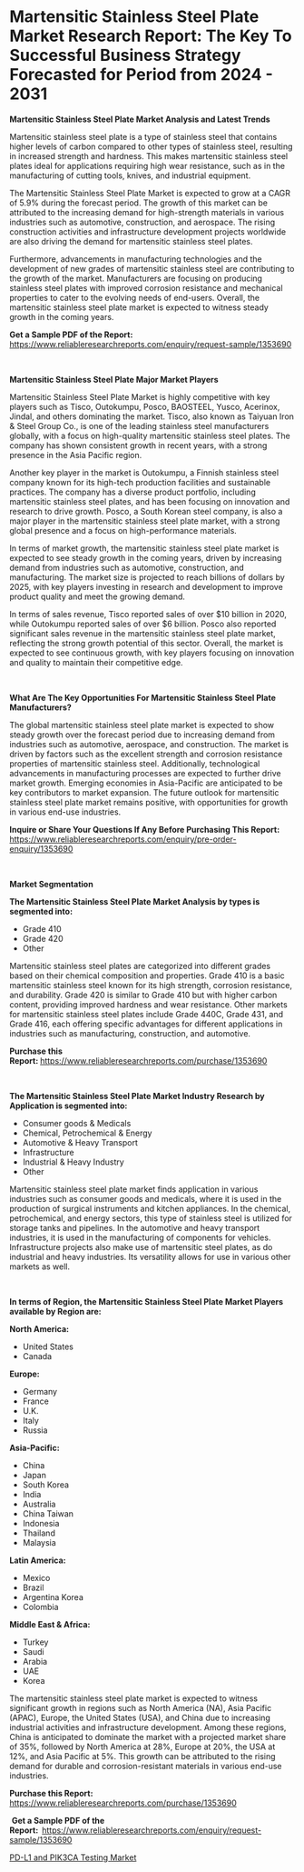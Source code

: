 <p><h1>Martensitic Stainless Steel Plate Market Research Report: The Key To Successful Business Strategy Forecasted for Period from 2024 - 2031</h1></p><p><strong>Martensitic Stainless Steel Plate Market Analysis and Latest Trends</strong></p>
<p><p>Martensitic stainless steel plate is a type of stainless steel that contains higher levels of carbon compared to other types of stainless steel, resulting in increased strength and hardness. This makes martensitic stainless steel plates ideal for applications requiring high wear resistance, such as in the manufacturing of cutting tools, knives, and industrial equipment.</p><p>The Martensitic Stainless Steel Plate Market is expected to grow at a CAGR of 5.9% during the forecast period. The growth of this market can be attributed to the increasing demand for high-strength materials in various industries such as automotive, construction, and aerospace. The rising construction activities and infrastructure development projects worldwide are also driving the demand for martensitic stainless steel plates.</p><p>Furthermore, advancements in manufacturing technologies and the development of new grades of martensitic stainless steel are contributing to the growth of the market. Manufacturers are focusing on producing stainless steel plates with improved corrosion resistance and mechanical properties to cater to the evolving needs of end-users. Overall, the martensitic stainless steel plate market is expected to witness steady growth in the coming years.</p></p>
<p><strong>Get a Sample PDF of the Report:&nbsp;</strong> <a href="https://www.reliableresearchreports.com/enquiry/request-sample/1353690">https://www.reliableresearchreports.com/enquiry/request-sample/1353690</a></p>
<p>&nbsp;</p>
<p><strong>Martensitic Stainless Steel Plate Major Market Players</strong></p>
<p><p>Martensitic Stainless Steel Plate Market is highly competitive with key players such as Tisco, Outokumpu, Posco, BAOSTEEL, Yusco, Acerinox, Jindal, and others dominating the market. Tisco, also known as Taiyuan Iron & Steel Group Co., is one of the leading stainless steel manufacturers globally, with a focus on high-quality martensitic stainless steel plates. The company has shown consistent growth in recent years, with a strong presence in the Asia Pacific region.</p><p>Another key player in the market is Outokumpu, a Finnish stainless steel company known for its high-tech production facilities and sustainable practices. The company has a diverse product portfolio, including martensitic stainless steel plates, and has been focusing on innovation and research to drive growth. Posco, a South Korean steel company, is also a major player in the martensitic stainless steel plate market, with a strong global presence and a focus on high-performance materials.</p><p>In terms of market growth, the martensitic stainless steel plate market is expected to see steady growth in the coming years, driven by increasing demand from industries such as automotive, construction, and manufacturing. The market size is projected to reach billions of dollars by 2025, with key players investing in research and development to improve product quality and meet the growing demand.</p><p>In terms of sales revenue, Tisco reported sales of over $10 billion in 2020, while Outokumpu reported sales of over $6 billion. Posco also reported significant sales revenue in the martensitic stainless steel plate market, reflecting the strong growth potential of this sector. Overall, the market is expected to see continuous growth, with key players focusing on innovation and quality to maintain their competitive edge.</p></p>
<p>&nbsp;</p>
<p><strong>What Are The Key Opportunities For Martensitic Stainless Steel Plate Manufacturers?</strong></p>
<p><p>The global martensitic stainless steel plate market is expected to show steady growth over the forecast period due to increasing demand from industries such as automotive, aerospace, and construction. The market is driven by factors such as the excellent strength and corrosion resistance properties of martensitic stainless steel. Additionally, technological advancements in manufacturing processes are expected to further drive market growth. Emerging economies in Asia-Pacific are anticipated to be key contributors to market expansion. The future outlook for martensitic stainless steel plate market remains positive, with opportunities for growth in various end-use industries.</p></p>
<p><strong>Inquire or Share Your Questions If Any Before Purchasing This Report:</strong> <a href="https://www.reliableresearchreports.com/enquiry/pre-order-enquiry/1353690">https://www.reliableresearchreports.com/enquiry/pre-order-enquiry/1353690</a></p>
<p>&nbsp;</p>
<p><strong>Market Segmentation</strong></p>
<p><strong>The Martensitic Stainless Steel Plate Market Analysis by types is segmented into:</strong></p>
<p><ul><li>Grade 410</li><li>Grade 420</li><li>Other</li></ul></p>
<p><p>Martensitic stainless steel plates are categorized into different grades based on their chemical composition and properties. Grade 410 is a basic martensitic stainless steel known for its high strength, corrosion resistance, and durability. Grade 420 is similar to Grade 410 but with higher carbon content, providing improved hardness and wear resistance. Other markets for martensitic stainless steel plates include Grade 440C, Grade 431, and Grade 416, each offering specific advantages for different applications in industries such as manufacturing, construction, and automotive.</p></p>
<p><strong>Purchase this Report:&nbsp;</strong><a href="https://www.reliableresearchreports.com/purchase/1353690">https://www.reliableresearchreports.com/purchase/1353690</a></p>
<p>&nbsp;</p>
<p><strong>The Martensitic Stainless Steel Plate Market Industry Research by Application is segmented into:</strong></p>
<p><ul><li>Consumer goods & Medicals</li><li>Chemical, Petrochemical & Energy</li><li>Automotive & Heavy Transport</li><li>Infrastructure</li><li>Industrial & Heavy Industry</li><li>Other</li></ul></p>
<p><p>Martensitic stainless steel plate market finds application in various industries such as consumer goods and medicals, where it is used in the production of surgical instruments and kitchen appliances. In the chemical, petrochemical, and energy sectors, this type of stainless steel is utilized for storage tanks and pipelines. In the automotive and heavy transport industries, it is used in the manufacturing of components for vehicles. Infrastructure projects also make use of martensitic steel plates, as do industrial and heavy industries. Its versatility allows for use in various other markets as well.</p></p>
<p>&nbsp;</p>
<p><strong>In terms of Region, the Martensitic Stainless Steel Plate Market Players available by Region are:</strong></p>
<p>
    <p> <strong> North America: </strong>
        <ul>
            <li>United States</li>
            <li>Canada</li>
        </ul>
        </p> 
    <p> <strong> Europe: </strong>
        <ul>
            <li>Germany</li>
            <li>France</li>
            <li>U.K.</li>
            <li>Italy</li>
            <li>Russia</li>
        </ul>
        </p> 
    <p> <strong> Asia-Pacific: </strong>
        <ul>
            <li>China</li>
            <li>Japan</li>
            <li>South Korea</li>
            <li>India</li>
            <li>Australia</li>
            <li>China Taiwan</li>
            <li>Indonesia</li>
            <li>Thailand</li>
            <li>Malaysia</li>
        </ul>
        </p> 
    <p> <strong> Latin America: </strong>
        <ul>
            <li>Mexico</li>
            <li>Brazil</li>
            <li>Argentina Korea</li>
            <li>Colombia</li>
        </ul>
        </p> 
    <p> <strong> Middle East & Africa: </strong>
        <ul>
            <li>Turkey</li>
            <li>Saudi</li>
            <li>Arabia</li>
            <li>UAE</li>
            <li>Korea</li>
        </ul>
    </p>
    </p>
<p><p>The martensitic stainless steel plate market is expected to witness significant growth in regions such as North America (NA), Asia Pacific (APAC), Europe, the United States (USA), and China due to increasing industrial activities and infrastructure development. Among these regions, China is anticipated to dominate the market with a projected market share of 35%, followed by North America at 28%, Europe at 20%, the USA at 12%, and Asia Pacific at 5%. This growth can be attributed to the rising demand for durable and corrosion-resistant materials in various end-use industries.</p></p>
<p><strong>Purchase this Report: </strong><a href="https://www.reliableresearchreports.com/purchase/1353690">https://www.reliableresearchreports.com/purchase/1353690</a></p>
<p>&nbsp;<strong>Get a Sample PDF of the Report:&nbsp;&nbsp;</strong><a href="https://www.reliableresearchreports.com/enquiry/request-sample/1353690">https://www.reliableresearchreports.com/enquiry/request-sample/1353690</a></p>
<p><strong></strong></p>
<p><p><a href="https://gamy-alyssum-396.notion.site/Decoding-the-PD-L1-and-PIK3CA-Testing-Market-A-Deep-Dive-into-the-Latest-Market-Trends-Market-Segm-4a3fb6eeaadd40c5a08b4b01759f8789">PD-L1 and PIK3CA Testing Market</a></p></p>
